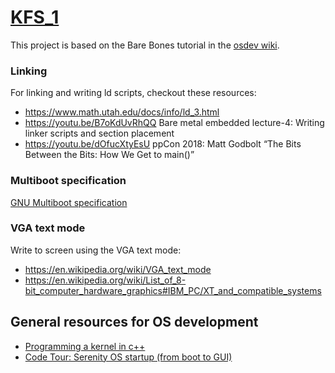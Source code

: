 # [KFS_1](https://cdn.intra.42.fr/pdf/pdf/60900/en.subject.pdf)

This project is based on the Bare Bones tutorial in the [osdev wiki](https://wiki.osdev.org/Bare_Bones).

### Linking

For linking and writing ld scripts, checkout these resources:
* https://www.math.utah.edu/docs/info/ld_3.html
* https://youtu.be/B7oKdUvRhQQ Bare metal embedded lecture-4: Writing linker scripts and section placement
* https://youtu.be/dOfucXtyEsU ppCon 2018: Matt Godbolt “The Bits Between the Bits: How We Get to main()”

### Multiboot specification

[GNU Multiboot specification](https://www.gnu.org/software/grub/manual/multiboot/multiboot.html)

### VGA text mode

Write to screen using the VGA text mode:
* https://en.wikipedia.org/wiki/VGA_text_mode
* https://en.wikipedia.org/wiki/List_of_8-bit_computer_hardware_graphics#IBM_PC/XT_and_compatible_systems

## General resources for OS development

* [Programming a kernel in c++](https://wiki.osdev.org/C%2B%2B)
* [Code Tour: Serenity OS startup (from boot to GUI)](https://youtu.be/NpcGMuI7hxk)
